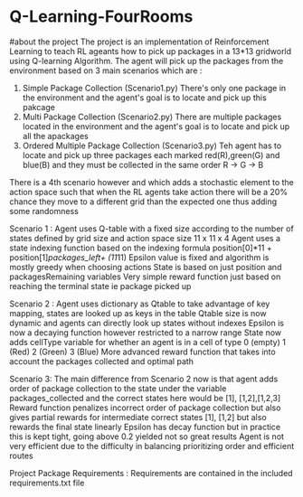 # Q-Learning-FourRooms


#about the project
The project is an implementation of Reinforcement Learning to teach RL ageants how to pick up packages in a 13*13 gridworld using Q-learning Algorithm.
The agent will pick up the packages from the environment based on 3 main scenarios which are :

1) Simple Package Collection (Scenario1.py)
   There's only one package in the environment and the agent's goal is to locate and pick up this pakcage
2) Multi Package Collection (Scenario2.py)
   There are multiple packages located in the environment and the agent's goal is to locate and pick up all the apackages
3) Ordered Multiple Package Collection (Scenario3.py)
   Teh agent has to locate and pick up three packages each marked red(R),green(G) and blue(B) and they must be collected
   in the same order R -> G -> B

There is a 4th scenario however and which adds a stochastic element to the action space such that when the RL agents take action there will be a 20% chance they move to a different grid than the expected one thus adding some randomness


Scenario 1 : 
Agent uses Q-table with a fixed size according to the number of states defined by grid size and action space size 11 x 11 x 4
Agent uses a state indexing function based on the indexing formula position[0]*11 + position[1]*packages_left+ (11*11)
Epsilon value is fixed and algorithm is mostly greedy when choosing actions
State is based on just position and packagesRemaining variables
Very simple reward function just based on reaching the terminal state ie package picked up


Scenario 2 :
Agent uses dictionary as Qtable to take advantage of key mapping, states are looked up as keys in the table
Qtable size is now dynamic and agents can directly look up states without indexes
Epsilon is now a decaying function however restricted to a narrow range
State now adds cellType variable for whether an agent is in a cell of type 0 (empty) 1 (Red) 2 (Green) 3 (Blue)
More advanced reward function that takes into account the packages collected and optimal path

Scenario 3:
The main difference from Scenario 2 now is that agent adds order of package collection to the state under the variable packages_collected and the correct states here would be [1], [1,2],[1,2,3]
Reward function penalizes incorrect order of package collection but also gives partial rewards for intermediate correct states [1], [1,2] but also rewards the final state linearly 
Epsilon has decay function but in practice this is kept tight, going above 0.2 yielded not so great results
Agent is not very efficient due to the difficulty in balancing prioritizing order and efficient routes





Project Package Requirements :
Requirements are contained in the included requirements.txt file
   
